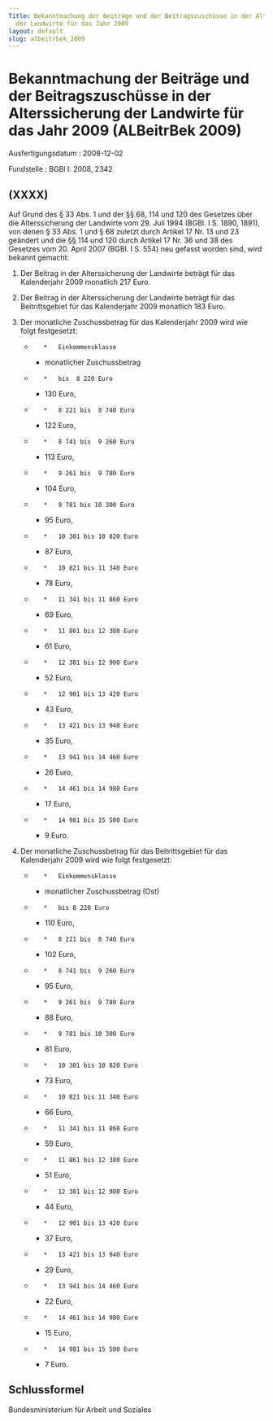 ```yaml
---
Title: Bekanntmachung der Beiträge und der Beitragszuschüsse in der Alterssicherung
  der Landwirte für das Jahr 2009
layout: default
slug: albeitrbek_2009
---
```


# Bekanntmachung der Beiträge und der Beitragszuschüsse in der Alterssicherung der Landwirte für das Jahr 2009 (ALBeitrBek 2009)

Ausfertigungsdatum
:   2008-12-02

Fundstelle
:   BGBl I: 2008, 2342


## (XXXX)

Auf Grund des § 33 Abs. 1 und der §§ 68, 114 und 120 des Gesetzes über
die Alterssicherung der Landwirte vom 29. Juli 1994 (BGBl. I S. 1890,
1891), von denen § 33 Abs. 1 und § 68 zuletzt durch Artikel 17 Nr. 13
und 23 geändert und die §§ 114 und 120 durch Artikel 17 Nr. 36 und 38
des Gesetzes vom 20. April 2007 (BGBl. I S. 554) neu gefasst worden
sind, wird bekannt gemacht:


1.  Der Beitrag in der Alterssicherung der Landwirte beträgt für das
    Kalenderjahr 2009 monatlich 217 Euro.


2.  Der Beitrag in der Alterssicherung der Landwirte beträgt für das
    Beitrittsgebiet für das Kalenderjahr 2009 monatlich 183 Euro.


3.  Der monatliche Zuschussbetrag für das Kalenderjahr 2009 wird wie folgt
    festgesetzt:

    *        *   Einkommensklasse

        *   monatlicher
            Zuschussbetrag


    *        *   bis  8 220 Euro

        *   130 Euro,


    *        *   8 221 bis  8 740 Euro

        *   122 Euro,


    *        *   8 741 bis  9 260 Euro

        *   113 Euro,


    *        *   9 261 bis  9 780 Euro

        *   104 Euro,


    *        *   9 781 bis 10 300 Euro

        *   95 Euro,


    *        *   10 301 bis 10 820 Euro

        *   87 Euro,


    *        *   10 821 bis 11 340 Euro

        *   78 Euro,


    *        *   11 341 bis 11 860 Euro

        *   69 Euro,


    *        *   11 861 bis 12 380 Euro

        *   61 Euro,


    *        *   12 381 bis 12 900 Euro

        *   52 Euro,


    *        *   12 901 bis 13 420 Euro

        *   43 Euro,


    *        *   13 421 bis 13 940 Euro

        *   35 Euro,


    *        *   13 941 bis 14 460 Euro

        *   26 Euro,


    *        *   14 461 bis 14 980 Euro

        *   17 Euro,


    *        *   14 981 bis 15 500 Euro

        *   9 Euro.





4.  Der monatliche Zuschussbetrag für das Beitrittsgebiet für das
    Kalenderjahr 2009 wird wie folgt festgesetzt:

    *        *   Einkommensklasse

        *   monatlicher
            Zuschussbetrag (Ost)


    *        *   bis 8 220 Euro

        *   110 Euro,


    *        *   8 221 bis  8 740 Euro

        *   102 Euro,


    *        *   8 741 bis  9 260 Euro

        *   95 Euro,


    *        *   9 261 bis  9 780 Euro

        *   88 Euro,


    *        *   9 781 bis 10 300 Euro

        *   81 Euro,


    *        *   10 301 bis 10 820 Euro

        *   73 Euro,


    *        *   10 821 bis 11 340 Euro

        *   66 Euro,


    *        *   11 341 bis 11 860 Euro

        *   59 Euro,


    *        *   11 861 bis 12 380 Euro

        *   51 Euro,


    *        *   12 381 bis 12 900 Euro

        *   44 Euro,


    *        *   12 901 bis 13 420 Euro

        *   37 Euro,


    *        *   13 421 bis 13 940 Euro

        *   29 Euro,


    *        *   13 941 bis 14 460 Euro

        *   22 Euro,


    *        *   14 461 bis 14 980 Euro

        *   15 Euro,


    *        *   14 981 bis 15 500 Euro

        *   7 Euro.








## Schlussformel

Bundesministerium für Arbeit und Soziales

